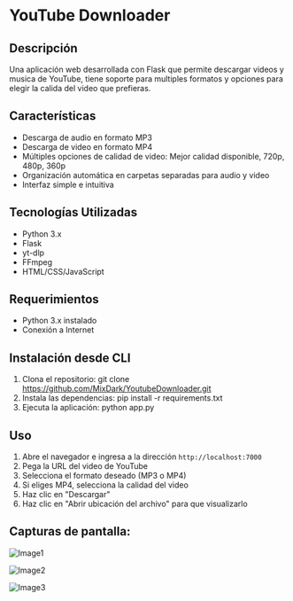 # YouTube Downloader

## Descripción
Una aplicación web desarrollada con Flask que permite descargar videos y musica de YouTube, tiene soporte para multiples formatos y opciones para elegir la calida del video que prefieras.

## Características
- Descarga de audio en formato MP3
- Descarga de video en formato MP4
- Múltiples opciones de calidad de video: Mejor calidad disponible, 720p, 480p, 360p
- Organización automática en carpetas separadas para audio y video
- Interfaz simple e intuitiva

## Tecnologías Utilizadas
- Python 3.x
- Flask
- yt-dlp
- FFmpeg
- HTML/CSS/JavaScript

## Requerimientos
- Python 3.x instalado
- Conexión a Internet

## Instalación desde CLI
1. Clona el repositorio: 
git clone https://github.com/MixDark/YoutubeDownloader.git
2. Instala las dependencias:
pip install -r requirements.txt
3. Ejecuta la aplicación:
python app.py

## Uso
1. Abre el navegador e ingresa a la dirección `http://localhost:7000`
2. Pega la URL del video de YouTube
3. Selecciona el formato deseado (MP3 o MP4)
4. Si eliges MP4, selecciona la calidad del video
5. Haz clic en "Descargar"
6. Haz clic en "Abrir ubicación del archivo" para que visualizarlo

## Capturas de pantalla:
![Image1](https://github.com/user-attachments/assets/a9f0fb38-2e08-4784-b12e-aafa9063c1b4)

![Image2](https://github.com/user-attachments/assets/ba5b1ca0-3896-48a9-aa17-15d1a6dbc05e)

![Image3](https://github.com/user-attachments/assets/fad30b4a-912a-48a9-a3c5-894f6bd0d47b)
